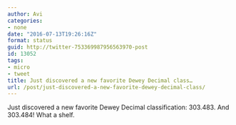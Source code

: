 ```yaml
---
author: Avi
categories:
- none
date: "2016-07-13T19:26:16Z"
format: status
guid: http://twitter-753369987956563970-post
id: 13052
tags:
- micro
- tweet
title: Just discovered a new favorite Dewey Decimal class…
url: /post/just-discovered-a-new-favorite-dewey-decimal-class/
---
```

Just discovered a new favorite Dewey Decimal classification: 303.483. And 303.484! What a shelf.